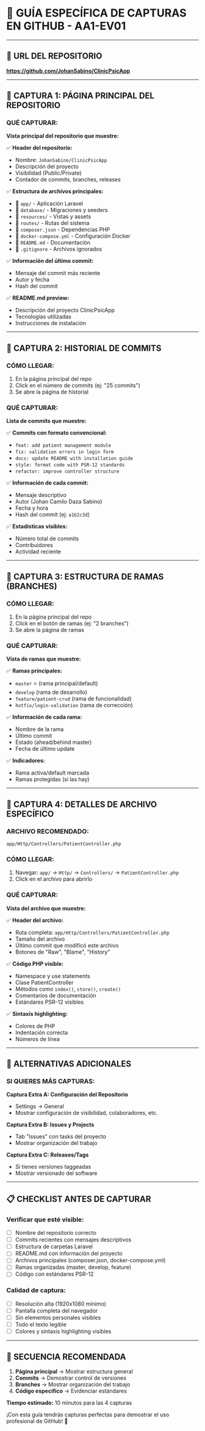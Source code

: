 # 📍 GUÍA ESPECÍFICA DE CAPTURAS EN GITHUB - AA1-EV01

---

## 🔗 URL DEL REPOSITORIO
**https://github.com/JohanSabino/ClinicPsicApp**

---

## 📸 CAPTURA 1: PÁGINA PRINCIPAL DEL REPOSITORIO

### **QUÉ CAPTURAR:**
**Vista principal del repositorio que muestre:**

✅ **Header del repositorio:**
- Nombre: `JohanSabino/ClinicPsicApp`
- Descripción del proyecto
- Visibilidad (Public/Private)
- Contador de commits, branches, releases

✅ **Estructura de archivos principales:**
- 📁 `app/` - Aplicación Laravel
- 📁 `database/` - Migraciones y seeders
- 📁 `resources/` - Vistas y assets
- 📁 `routes/` - Rutas del sistema
- 📄 `composer.json` - Dependencias PHP
- 📄 `docker-compose.yml` - Configuración Docker
- 📄 `README.md` - Documentación
- 📄 `.gitignore` - Archivos ignorados

✅ **Información del último commit:**
- Mensaje del commit más reciente
- Autor y fecha
- Hash del commit

✅ **README.md preview:**
- Descripción del proyecto ClinicPsicApp
- Tecnologías utilizadas
- Instrucciones de instalación

---

## 📸 CAPTURA 2: HISTORIAL DE COMMITS

### **CÓMO LLEGAR:**
1. En la página principal del repo
2. Click en el número de commits (ej: "25 commits")
3. Se abre la página de historial

### **QUÉ CAPTURAR:**
**Lista de commits que muestre:**

✅ **Commits con formato convencional:**
- `feat: add patient management module`
- `fix: validation errors in login form`
- `docs: update README with installation guide`
- `style: format code with PSR-12 standards`
- `refactor: improve controller structure`

✅ **Información de cada commit:**
- Mensaje descriptivo
- Autor (Johan Camilo Daza Sabino)
- Fecha y hora
- Hash del commit (ej: `a1b2c3d`)

✅ **Estadísticas visibles:**
- Número total de commits
- Contribuidores
- Actividad reciente

---

## 📸 CAPTURA 3: ESTRUCTURA DE RAMAS (BRANCHES)

### **CÓMO LLEGAR:**
1. En la página principal del repo
2. Click en el botón de ramas (ej: "2 branches")
3. Se abre la página de ramas

### **QUÉ CAPTURAR:**
**Vista de ramas que muestre:**

✅ **Ramas principales:**
- `master` ⭐ (rama principal/default)
- `develop` (rama de desarrollo)
- `feature/patient-crud` (rama de funcionalidad)
- `hotfix/login-validation` (rama de corrección)

✅ **Información de cada rama:**
- Nombre de la rama
- Último commit
- Estado (ahead/behind master)
- Fecha de último update

✅ **Indicadores:**
- Rama activa/default marcada
- Ramas protegidas (si las hay)

---

## 📸 CAPTURA 4: DETALLES DE ARCHIVO ESPECÍFICO

### **ARCHIVO RECOMENDADO:**
`app/Http/Controllers/PatientController.php`

### **CÓMO LLEGAR:**
1. Navegar: `app/` → `Http/` → `Controllers/` → `PatientController.php`
2. Click en el archivo para abrirlo

### **QUÉ CAPTURAR:**
**Vista del archivo que muestre:**

✅ **Header del archivo:**
- Ruta completa: `app/Http/Controllers/PatientController.php`
- Tamaño del archivo
- Último commit que modificó este archivo
- Botones de "Raw", "Blame", "History"

✅ **Código PHP visible:**
- Namespace y use statements
- Clase PatientController
- Métodos como `index()`, `store()`, `create()`
- Comentarios de documentación
- Estándares PSR-12 visibles

✅ **Sintaxis highlighting:**
- Colores de PHP
- Indentación correcta
- Números de línea

---

## 🎯 ALTERNATIVAS ADICIONALES

### **SI QUIERES MÁS CAPTURAS:**

**Captura Extra A: Configuración del Repositorio**
- Settings → General
- Mostrar configuración de visibilidad, colaboradores, etc.

**Captura Extra B: Issues y Projects**
- Tab "Issues" con tasks del proyecto
- Mostrar organización del trabajo

**Captura Extra C: Releases/Tags**
- Si tienes versiones taggeadas
- Mostrar versionado del software

---

## 📋 CHECKLIST ANTES DE CAPTURAR

### **Verificar que esté visible:**
- [ ] Nombre del repositorio correcto
- [ ] Commits recientes con mensajes descriptivos
- [ ] Estructura de carpetas Laravel
- [ ] README.md con información del proyecto
- [ ] Archivos principales (composer.json, docker-compose.yml)
- [ ] Ramas organizadas (master, develop, feature)
- [ ] Código con estándares PSR-12

### **Calidad de captura:**
- [ ] Resolución alta (1920x1080 mínimo)
- [ ] Pantalla completa del navegador
- [ ] Sin elementos personales visibles
- [ ] Todo el texto legible
- [ ] Colores y sintaxis highlighting visibles

---

## 🚀 SECUENCIA RECOMENDADA

1. **Página principal** → Mostrar estructura general
2. **Commits** → Demostrar control de versiones
3. **Branches** → Mostrar organización del trabajo
4. **Código específico** → Evidenciar estándares

**Tiempo estimado:** 10 minutos para las 4 capturas

¡Con esta guía tendrás capturas perfectas para demostrar el uso profesional de GitHub! 🎯